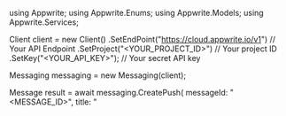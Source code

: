 using Appwrite;
using Appwrite.Enums;
using Appwrite.Models;
using Appwrite.Services;

Client client = new Client()
    .SetEndPoint("https://cloud.appwrite.io/v1") // Your API Endpoint
    .SetProject("<YOUR_PROJECT_ID>") // Your project ID
    .SetKey("<YOUR_API_KEY>"); // Your secret API key

Messaging messaging = new Messaging(client);

Message result = await messaging.CreatePush(
    messageId: "<MESSAGE_ID>",
    title: "<TITLE>", // optional
    body: "<BODY>", // optional
    topics: new List<string>(), // optional
    users: new List<string>(), // optional
    targets: new List<string>(), // optional
    data: [object], // optional
    action: "<ACTION>", // optional
    image: "[ID1:ID2]", // optional
    icon: "<ICON>", // optional
    sound: "<SOUND>", // optional
    color: "<COLOR>", // optional
    tag: "<TAG>", // optional
    badge: 0, // optional
    draft: false, // optional
    scheduledAt: "", // optional
    contentAvailable: false, // optional
    critical: false, // optional
    priority: MessagePriority.Normal // optional
);